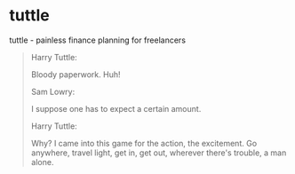 # tuttle

tuttle - painless finance planning for freelancers

> Harry Tuttle:
> 
> Bloody paperwork. Huh!
> 
> Sam Lowry:
> 
> I suppose one has to expect a certain amount.
>
> Harry Tuttle:
> 
> Why? I came into this game for the action, the excitement. Go anywhere, travel light, get in, get out, wherever there's trouble, a man alone. 
